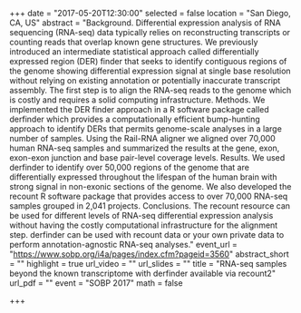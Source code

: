+++
date = "2017-05-20T12:30:00"
selected = false
location = "San Diego, CA, US"
abstract = "Background. Differential expression analysis of RNA sequencing (RNA-seq) data typically relies on reconstructing transcripts or counting reads that overlap known gene structures. We previously introduced an intermediate statistical approach called differentially expressed region (DER) finder that seeks to identify contiguous regions of the genome showing differential expression signal at single base resolution without relying on existing annotation or potentially inaccurate transcript assembly. The first step is to align the RNA-seq reads to the genome which is costly and requires a solid computing infrastructure. Methods. We implemented the DER finder approach in a R software package called derfinder which  provides a computationally efficient bump-hunting approach to identify DERs that permits genome-scale analyses in a large number of samples. Using the Rail-RNA aligner we aligned  over 70,000 human RNA-seq samples and summarized the results at the gene, exon, exon-exon junction and base pair-level coverage levels. Results. We used derfinder to identify over 50,000 regions of the genome that are differentially expressed throughout the lifespan of the human brain with strong signal in non-exonic sections of the genome. We also developed the recount R software package that provides access to over 70,000 RNA-seq samples grouped in 2,041 projects. Conclusions. The recount resource can be used for different levels of RNA-seq differential expression analysis without having the costly computational infrastructure for the alignment step. derfinder can be used with recount data or your own private data to perform annotation-agnostic RNA-seq analyses."
event_url = "https://www.sobp.org/i4a/pages/index.cfm?pageid=3560"
abstract_short = ""
highlight = true
url_video = ""
url_slides = ""
title = "RNA-seq samples beyond the known transcriptome with derfinder available via recount2"
url_pdf = ""
event = "SOBP 2017"
math = false

+++

